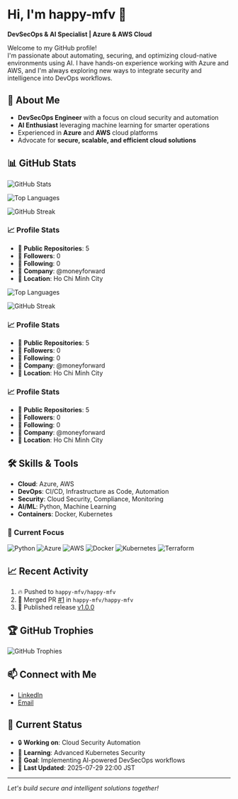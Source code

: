 # Hi, I'm happy-mfv 👋

**DevSecOps & AI Specialist | Azure & AWS Cloud**

Welcome to my GitHub profile!  
I'm passionate about automating, securing, and optimizing cloud-native environments using AI. I have hands-on experience working with Azure and AWS, and I'm always exploring new ways to integrate security and intelligence into DevOps workflows.

## 🚀 About Me
- **DevSecOps Engineer** with a focus on cloud security and automation
- **AI Enthusiast** leveraging machine learning for smarter operations
- Experienced in **Azure** and **AWS** cloud platforms
- Advocate for **secure, scalable, and efficient cloud solutions**

## 📊 GitHub Stats

![GitHub Stats](https://happy-status.vercel.app/api?username=happy-mfv&show_icons=true&theme=radical&hide_border=true&bg_color=0D1117&title_color=58A6FF&text_color=FFFFFF&icon_color=58A6FF)

![Top Languages](https://happy-status.vercel.app/api/top-langs/?username=happy-mfv&layout=compact&theme=radical&hide_border=true&bg_color=0D1117&title_color=58A6FF&text_color=FFFFFF)

![GitHub Streak](https://streak-stats.demolab.com/?user=happy-mfv&theme=radical&hide_border=true&background=0D1117&stroke=58A6FF&ring=58A6FF&fire=58A6FF&currStreakNum=FFFFFF&sideNums=FFFFFF&currStreakLabel=FFFFFF&sideLabels=FFFFFF&dates=FFFFFF)

### 📈 Profile Stats
- 📁 **Public Repositories**: 5
- 👥 **Followers**: 0
- 👤 **Following**: 0
- 🏢 **Company**: @moneyforward 
- 📍 **Location**: Ho Chi Minh City

![Top Languages](https://happy-status.vercel.app/api/top-langs/?username=happy-mfv&layout=compact&theme=radical&hide_border=true&bg_color=0D1117&title_color=58A6FF&text_color=FFFFFF)

![GitHub Streak](https://streak-stats.demolab.com/?user=happy-mfv&theme=radical&hide_border=true&background=0D1117&stroke=58A6FF&ring=58A6FF&fire=58A6FF&currStreakNum=FFFFFF&sideNums=FFFFFF&currStreakLabel=FFFFFF&sideLabels=FFFFFF&dates=FFFFFF)

### 📈 Profile Stats
- 📁 **Public Repositories**: 5
- 👥 **Followers**: 0
- 👤 **Following**: 0
- 🏢 **Company**: @moneyforward 
- 📍 **Location**: Ho Chi Minh City

### 📈 Profile Stats
- 📁 **Public Repositories**: 5
- 👥 **Followers**: 0
- 👤 **Following**: 0
- 🏢 **Company**: @moneyforward 
- 📍 **Location**: Ho Chi Minh City





## 🛠️ Skills & Tools
- **Cloud**: Azure, AWS
- **DevOps**: CI/CD, Infrastructure as Code, Automation
- **Security**: Cloud Security, Compliance, Monitoring
- **AI/ML**: Python, Machine Learning
- **Containers**: Docker, Kubernetes

### 🎯 Current Focus
![Python](https://img.shields.io/badge/-Python-3776AB?style=flat-square&logo=Python&logoColor=white)
![Azure](https://img.shields.io/badge/-Azure-0089D6?style=flat-square&logo=microsoft-azure&logoColor=white)
![AWS](https://img.shields.io/badge/-AWS-232F3E?style=flat-square&logo=amazon-aws&logoColor=white)
![Docker](https://img.shields.io/badge/-Docker-2496ED?style=flat-square&logo=docker&logoColor=white)
![Kubernetes](https://img.shields.io/badge/-Kubernetes-326CE5?style=flat-square&logo=kubernetes&logoColor=white)
![Terraform](https://img.shields.io/badge/-Terraform-7B42BC?style=flat-square&logo=terraform&logoColor=white)

## 📈 Recent Activity
<!--START_SECTION:activity-->
1. 🔥 Pushed to `happy-mfv/happy-mfv`
2. 🎉 Merged PR [#1](https://github.com/happy-mfv/happy-mfv/pull/1) in `happy-mfv/happy-mfv`
3. 🚀 Published release [v1.0.0](https://github.com/happy-mfv/happy-mfv/releases/tag/v1.0.0)
<!--END_SECTION:activity-->

## 🏆 GitHub Trophies
![GitHub Trophies](https://github-profile-trophy.vercel.app/?username=happy-mfv&theme=radical&no-frame=true&no-bg=false&margin-w=4)

## 📫 Connect with Me
- [LinkedIn](https://www.linkedin.com/in/happy-mfv)
- [Email](mailto:nguyen.huu.hy@moneyforward.co.jp)

## 🌟 Current Status
- 🔒 **Working on**: Cloud Security Automation
- 🚀 **Learning**: Advanced Kubernetes Security
- 🎯 **Goal**: Implementing AI-powered DevSecOps workflows
- 📅 **Last Updated**: 2025-07-29 22:00 JST

---

*Let's build secure and intelligent solutions together!*

<!--
**happy-mfv/happy-mfv** is a ✨ _special_ ✨ repository because its `README.md` (this file) appears on your GitHub profile.

Here are some ideas to get you started:

- 🔭 I'm currently working on ...
- 🌱 I'm currently learning ...
- 👯 I'm looking to collaborate on ...
- 🤔 I'm looking for help with ...
- 💬 Ask me about ...
- 📫 How to reach me: ...
- 😄 Pronouns: ...
- ⚡ Fun fact: ...
-->
